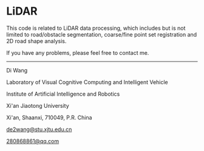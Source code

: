 # LiDAR
This code is related to LiDAR data processing, which includes but is not limited to road/obstacle segmentation, coarse/fine point set registration and 2D road shape analysis.

If you have any problems, please feel free to contact me.

-------------------
Di Wang 

Laboratory of Visual Cognitive Computing and Intelligent Vehicle

Institute of Artificial Intelligence and Robotics

Xi'an Jiaotong University 

Xi'an, Shaanxi, 710049, P.R. China

de2wang@stu.xjtu.edu.cn 

280868861@qq.com
